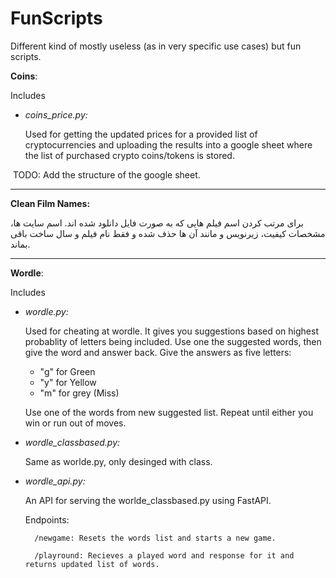 # FunScripts
Different kind of mostly useless (as in very specific use cases) but fun scripts.

**Coins**:

Includes 

* *coins_price.py:*

    Used for getting the updated prices for a provided list of cryptocurrencies and uploading the results into a google sheet where the list of purchased crypto coins/tokens is stored. 

​	TODO: Add the structure of the google sheet. 

------

**Clean Film Names:**

برای مرتب کردن اسم فیلم هایی که به صورت فایل دانلود شده اند. اسم سایت ها، مشخصات کیفیت، زیرنویس و مانند آن ها حذف شده و فقط نام فیلم و سال ساخت باقی بماند. 

------

**Wordle**:

Includes 
* *wordle.py:*

    Used for cheating at wordle. It gives you suggestions based on highest probablity of letters being included. Use one the suggested words, then give the word and answer back.
Give the answers as five letters:

    * "g" for Green
    * "y" for Yellow
    * "m" for grey (Miss)

    Use one of the words from new suggested list. Repeat until either you win or run out of moves. 

* *wordle_classbased.py:*

    Same as worlde.py, only desinged with class. 

* *wordle_api.py:*

    An API for serving the worlde_classbased.py using FastAPI.

    Endpoints:

        /newgame: Resets the words list and starts a new game.

        /playround: Recieves a played word and response for it and returns updated list of words. 

	
	